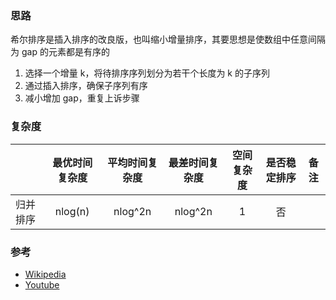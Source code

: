 ### 思路

希尔排序是插入排序的改良版，也叫缩小增量排序，其要思想是使数组中任意间隔为 gap 的元素都是有序的

1. 选择一个增量 k，将待排序序列划分为若干个长度为 k 的子序列
2. 通过插入排序，确保子序列有序
3. 减小增加 gap，重复上诉步骤

### 复杂度

|          | 最优时间复杂度 | 平均时间复杂度 | 最差时间复杂度 | 空间复杂度 | 是否稳定排序 | 备注 |
| -------- | :------------: | :------------: | :------------: | :--------: | :----------: | ---- |
| 归并排序 |    nlog(n)     |    nlog^2n     |    nlog^2n     |     1      |      否      |      |

### 参考

- [Wikipedia](https://zh.wikipedia.org/wiki/希尔排序)
- [Youtube](https://www.youtube.com/watch?v=SHcPqUe2GZM)
